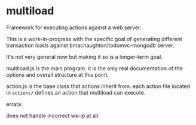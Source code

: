 # multiload
Framework for executing actions against a web server.

This is a work-in-progress with the specific goal of generating different transaction loads against bmacnaughton/todomvc-mongodb server.

It's not very general now but making it so is a longer-term goal.

multiload.js is the main program. it is the only real documentation of the options and overall structure at this point.

action.js is the base class that actions inherit from. each action file located in `actions/` defines an action that multiload can execute.

errata:

does not handle incorrect ws-ip at all.
